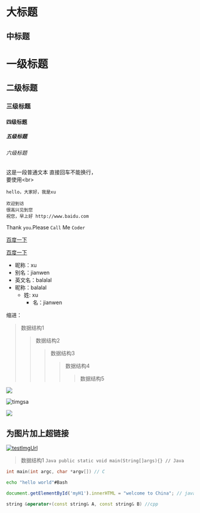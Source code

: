 大标题
===
中标题
------

# 一级标题

## 二级标题

### 三级标题

#### 四级标题

##### 五级标题

###### 六级标题

这是一段普通文本
直接回车不能换行，</br>
要使用\<br>

    hello，大家好，我是xu

    欢迎到访
    很高兴见到您
    祝您，早上好 http://www.baidu.com

Thank `you`.Please `Call` Me `Coder`

[百度一下](http://www.baidu.com)

[百度一下](http://www.baidu.com "悬停显示")

* 昵称：xu
* 别名：jianwen
* 英文名：balalal
* 昵称：balalal
  * 姓: xu
    * 名：jianwen

缩进：
>数据结构1
>>数据结构2
>>>数据结构3
>>>>数据结构4
>>>>>数据结构5

![](https://timgsa.baidu.com/timg?image&quality=80&size=b9999_10000&sec=1505985431383&di=214276595ce703fae005993c5b908d61&imgtype=0&src=http%3A%2F%2Fp4.gexing.com%2FG1%2FM00%2F9C%2F83%2FrBACE1PeHKqieeVsAAB7iC1HB2Q756.jpg)

![timgsa](https://timgsa.baidu.com/timg?image&quality=80&size=b9999_10000&sec=1505985431383&di=214276595ce703fae005993c5b908d61&imgtype=0&src=http%3A%2F%2Fp4.gexing.com%2FG1%2FM00%2F9C%2F83%2FrBACE1PeHKqieeVsAAB7iC1HB2Q756.jpg "鼠标悬停效果")

![](https://github.com/JianwenXu/vue-project/GFM_img.png)

## 为图片加上超链接

[![testImgUrl](http://www.baidu.com/img/bdlogo.gif)](http://www.baidu.com/ "百度Logo")
  >数据结构1
    ```Java
    public static void main(String[]args){} // Java
    ```
```c
int main(int argc, char *argv[]) // C
```
```Bash
echo "hello world"#Bash
```
```javascript
document.getElementById('myH1').innerHTML = "welcome to China"; // javascript
```
```cpp
string &operator+(const string& A, const string& B) //cpp
```


